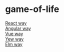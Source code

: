 # game-of-life
<a href="https://diegocardoso93.github.io/game-of-life/react/build/index.html" onclick="return ! window.open(this.href);">React way</a>  
<a href="https://diegocardoso93.github.io/game-of-life/angular/dist/" onclick="return ! window.open(this.href);">Angular way</a>  
<a href="https://diegocardoso93.github.io/game-of-life/vue/dist/" onclick="return ! window.open(this.href);">Vue way</a>  
<a href="https://diegocardoso93.github.io/game-of-life/yew/game_of_life/build/index.html" onclick="return ! window.open(this.href);">Yew way</a>  
<a href="https://diegocardoso93.github.io/game-of-life/elm/index.html" onclick="return ! window.open(this.href);">Elm way</a>
